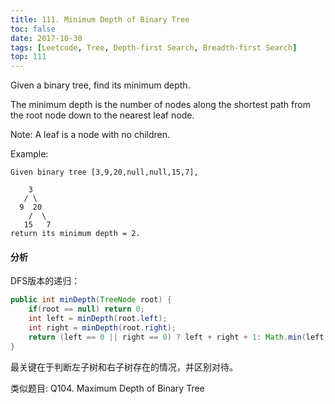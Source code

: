 ```yaml
---
title: 111. Minimum Depth of Binary Tree
toc: false
date: 2017-10-30
tags: [Leetcode, Tree, Depth-first Search, Breadth-first Search]
top: 111
---
```



Given a binary tree, find its minimum depth.

The minimum depth is the number of nodes along the shortest path from the root node down to the nearest leaf node.

Note: A leaf is a node with no children.

Example:

```
Given binary tree [3,9,20,null,null,15,7],

    3
   / \
  9  20
    /  \
   15   7
return its minimum depth = 2.
```

#### 分析

DFS版本的递归：

```Java
public int minDepth(TreeNode root) {
    if(root == null) return 0;
    int left = minDepth(root.left);
    int right = minDepth(root.right);
    return (left == 0 || right == 0) ? left + right + 1: Math.min(left, right) + 1;
}
```

最关键在于判断左子树和右子树存在的情况，并区别对待。


类似题目: Q104. Maximum Depth of Binary Tree